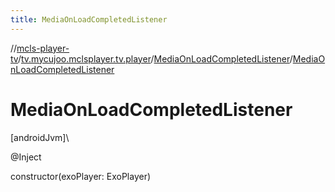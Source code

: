 ```yaml
---
title: MediaOnLoadCompletedListener
---
```

//[mcls-player-tv](../../../index.html)/[tv.mycujoo.mclsplayer.tv.player](../index.html)/[MediaOnLoadCompletedListener](index.html)/[MediaOnLoadCompletedListener](-media-on-load-completed-listener.html)



# MediaOnLoadCompletedListener



[androidJvm]\




@Inject



constructor(exoPlayer: ExoPlayer)




